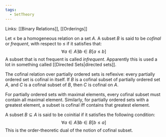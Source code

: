 ```yaml
---
tags:
  - SetTheory
---
```

Links: [[Binary Relations]], [[Orderings]]

Let $\le$ be a homogeneous relation on a set $A$. A subset $B$ is said to be *cofinal* or *frequent*, with respect to $\le$ if it satisfies that:
$$
	\forall a \in A \exists b \in B[a \le b]
$$
A subset that is not frequent is called *infrequent*. Apparently this is used a lot in something called [[Directed Sets|directed sets]].

The cofinal relation over partially ordered sets is reflexive: every partially ordered set is cofinal in itself. If $B$ is a cofinal subset of partially ordered set $A$, and $C$ is a cofinal subset of $B$, then $C$ is cofinal on $A$.

For partially ordered sets with maximal elements, every cofinal subset must contain all maximal element. Similarly, for partially ordered sets with a greatest element, a subset is cofinal iff contains that greatest element. 

A subset $B\subseteq A$ is said to be coinitial if it satisfies the following condition:
$$
	\forall a \in A \exists b \in B[b \le a]
$$
This is the order-theoretic dual of the notion of cofinal subset.